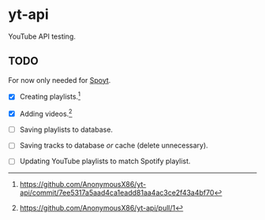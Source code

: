 # yt-api
YouTube API testing.

## TODO

For now only needed for [Spoyt](https://github.com/AnonymousX86/spoyt).

- [x] Creating playlists.[^1]
- [x] Adding videos.[^2]
- [ ] Saving playlists to database.
- [ ] Saving tracks to database *or* cache (delete unnecessary).
- [ ] Updating YouTube playlists to match Spotify playlist.


[^1]: <https://github.com/AnonymousX86/yt-api/commit/7ee5317a5aad4ca1eadd81aa4ac3ce2f43a4bf70>
[^2]: <https://github.com/AnonymousX86/yt-api/pull/1>
